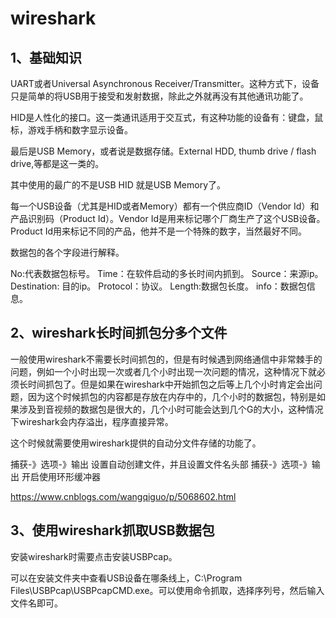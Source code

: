 # wireshark

## 1、基础知识
UART或者Universal Asynchronous Receiver/Transmitter。这种方式下，设备只是简单的将USB用于接受和发射数据，除此之外就再没有其他通讯功能了。

HID是人性化的接口。这一类通讯适用于交互式，有这种功能的设备有：键盘，鼠标，游戏手柄和数字显示设备。

最后是USB Memory，或者说是数据存储。External HDD, thumb drive / flash drive,等都是这一类的。

其中使用的最广的不是USB HID 就是USB Memory了。

每一个USB设备（尤其是HID或者Memory）都有一个供应商ID（Vendor Id）和产品识别码（Product Id）。Vendor Id是用来标记哪个厂商生产了这个USB设备。Product Id用来标记不同的产品，他并不是一个特殊的数字，当然最好不同。
 
 
数据包的各个字段进行解释。

No:代表数据包标号。
Time：在软件启动的多长时间内抓到。
Source：来源ip。
Destination: 目的ip。
Protocol：协议。
Length:数据包长度。
info：数据包信息。

## 2、wireshark长时间抓包分多个文件
一般使用wireshark不需要长时间抓包的，但是有时候遇到网络通信中非常棘手的问题，例如一个小时出现一次或者几个小时出现一次问题的情况，这种情况下就必须长时间抓包了。但是如果在wireshark中开始抓包之后等上几个小时肯定会出问题，因为这个时候抓包的内容都是存放在内存中的，几个小时的数据包，特别是如果涉及到音视频的数据包是很大的，几个小时可能会达到几个G的大小，这种情况下wireshark会内存溢出，程序直接异常。

这个时候就需要使用wireshark提供的自动分文件存储的功能了。

捕获-》选项-》输出     设置自动创建文件，并且设置文件名头部
捕获-》选项-》输出     开启使用环形缓冲器

https://www.cnblogs.com/wangqiguo/p/5068602.html

## 3、使用wireshark抓取USB数据包
安装wireshark时需要点击安装USBPcap。

可以在安装文件夹中查看USB设备在哪条线上，‪C:\Program Files\USBPcap\USBPcapCMD.exe。可以使用命令抓取，选择序列号，然后输入文件名即可。








